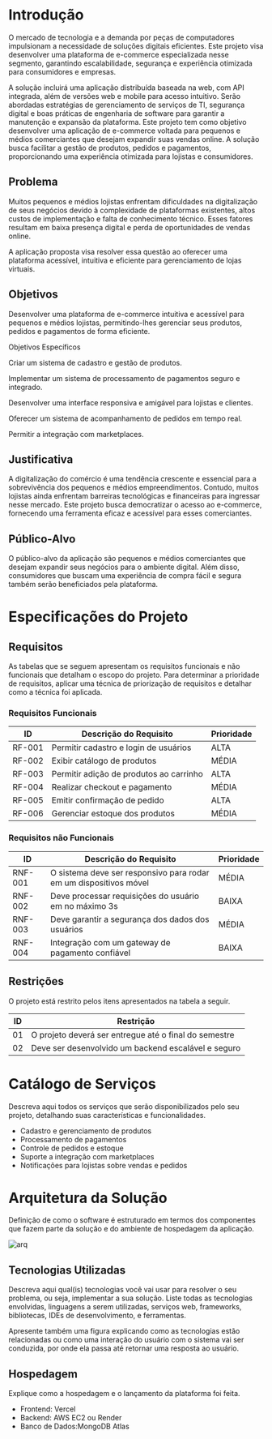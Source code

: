 # Introdução

O mercado de tecnologia e a demanda por peças de computadores impulsionam a necessidade de soluções digitais eficientes. Este projeto visa desenvolver uma plataforma de e-commerce especializada nesse segmento, garantindo escalabilidade, segurança e experiência otimizada para consumidores e empresas.

A solução incluirá uma aplicação distribuída baseada na web, com API integrada, além de versões web e mobile para acesso intuitivo. Serão abordadas estratégias de gerenciamento de serviços de TI, segurança digital e boas práticas de engenharia de software para garantir a manutenção e expansão da plataforma.
Este projeto tem como objetivo desenvolver uma aplicação de e-commerce voltada para pequenos e médios comerciantes que desejam expandir suas vendas online. A solução busca facilitar a gestão de produtos, pedidos e pagamentos, proporcionando uma experiência otimizada para lojistas e consumidores.

## Problema
Muitos pequenos e médios lojistas enfrentam dificuldades na digitalização de seus negócios devido à complexidade de plataformas existentes, altos custos de implementação e falta de conhecimento técnico. Esses fatores resultam em baixa presença digital e perda de oportunidades de vendas online.

A aplicação proposta visa resolver essa questão ao oferecer uma plataforma acessível, intuitiva e eficiente para gerenciamento de lojas virtuais.

## Objetivos

Desenvolver uma plataforma de e-commerce intuitiva e acessível para pequenos e médios lojistas, permitindo-lhes gerenciar seus produtos, pedidos e pagamentos de forma eficiente.

Objetivos Específicos

Criar um sistema de cadastro e gestão de produtos.

Implementar um sistema de processamento de pagamentos seguro e integrado.

Desenvolver uma interface responsiva e amigável para lojistas e clientes.

Oferecer um sistema de acompanhamento de pedidos em tempo real.

Permitir a integração com marketplaces.


## Justificativa

A digitalização do comércio é uma tendência crescente e essencial para a sobrevivência dos pequenos e médios empreendimentos. Contudo, muitos lojistas ainda enfrentam barreiras tecnológicas e financeiras para ingressar nesse mercado. Este projeto busca democratizar o acesso ao e-commerce, fornecendo uma ferramenta eficaz e acessível para esses comerciantes.

## Público-Alvo

O público-alvo da aplicação são pequenos e médios comerciantes que desejam expandir seus negócios para o ambiente digital. Além disso, consumidores que buscam uma experiência de compra fácil e segura também serão beneficiados pela plataforma.

# Especificações do Projeto

## Requisitos

As tabelas que se seguem apresentam os requisitos funcionais e não funcionais que detalham o escopo do projeto. Para determinar a prioridade de requisitos, aplicar uma técnica de priorização de requisitos e detalhar como a técnica foi aplicada.

### Requisitos Funcionais

|ID    | Descrição do Requisito  | Prioridade |
|------|-----------------------------------------|----|
|RF-001| Permitir cadastro e login de usuários | ALTA | 
|RF-002| Exibir catálogo de produtos   | MÉDIA |
|RF-003| Permitir adição de produtos ao carrinho | ALTA | 
|RF-004| Realizar checkout e pagamento   | MÉDIA |
|RF-005| Emitir confirmação de pedido | ALTA | 
|RF-006| Gerenciar estoque dos produtos   | MÉDIA |

### Requisitos não Funcionais

|ID     | Descrição do Requisito  |Prioridade |
|-------|-------------------------|----|
|RNF-001| O sistema deve ser responsivo para rodar em um dispositivos móvel | MÉDIA | 
|RNF-002| Deve processar requisições do usuário em no máximo 3s |  BAIXA | 
|RNF-003| Deve garantir a segurança dos dados dos usuários | MÉDIA | 
|RNF-004| Integração com um gateway de pagamento confiável |  BAIXA | 

## Restrições

O projeto está restrito pelos itens apresentados na tabela a seguir.

|ID| Restrição                                             |
|--|-------------------------------------------------------|
|01| O projeto deverá ser entregue até o final do semestre |
|02| Deve ser desenvolvido um backend escalável e seguro   |

# Catálogo de Serviços

Descreva aqui todos os serviços que serão disponibilizados pelo seu projeto, detalhando suas características e funcionalidades.
* Cadastro e gerenciamento de produtos
* Processamento de pagamentos
* Controle de pedidos e estoque
* Suporte a integração com marketplaces
* Notificações para lojistas sobre vendas e pedidos

# Arquitetura da Solução

Definição de como o software é estruturado em termos dos componentes que fazem parte da solução e do ambiente de hospedagem da aplicação.

![arq](https://github.com/user-attachments/assets/b9402e05-8445-47c3-9d47-f11696e38a3d)


## Tecnologias Utilizadas

Descreva aqui qual(is) tecnologias você vai usar para resolver o seu problema, ou seja, implementar a sua solução. Liste todas as tecnologias envolvidas, linguagens a serem utilizadas, serviços web, frameworks, bibliotecas, IDEs de desenvolvimento, e ferramentas.

Apresente também uma figura explicando como as tecnologias estão relacionadas ou como uma interação do usuário com o sistema vai ser conduzida, por onde ela passa até retornar uma resposta ao usuário.

## Hospedagem

Explique como a hospedagem e o lançamento da plataforma foi feita.

* Frontend: Vercel 
* Backend: AWS EC2 ou Render
* Banco de Dados:MongoDB Atlas

